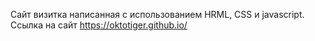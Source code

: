 Сайт визитка написанная с использованием HRML, CSS и javascript. Ссылка на сайт https://oktotiger.github.io/
